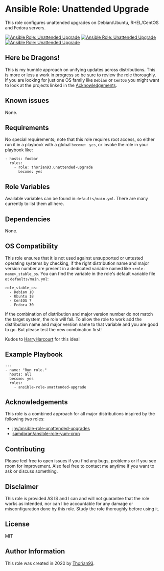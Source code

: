 # Ansible Role: Unattended Upgrade

This role configures unattended upgrades on Debian/Ubuntu, RHEL/CentOS and Fedora servers.

[![Ansible Role: Unattended Upgrade](https://img.shields.io/ansible/role/55153?style=flat-square)](https://galaxy.ansible.com/thorian93/unattended_upgrade)
[![Ansible Role: Unattended Upgrade](https://img.shields.io/ansible/quality/55153?style=flat-square)](https://galaxy.ansible.com/thorian93/unattended_upgrade)
[![Ansible Role: Unattended Upgrade](https://img.shields.io/ansible/role/d/55153?style=flat-square)](https://galaxy.ansible.com/thorian93/unattended_upgrade)

## Here be Dragons!

This is my humble approach on unifying updates across distributions. This is more or less a work in progress so be sure to review the role thoroughly. If you are looking for just one OS family like `Debian` or `CentOS` you might want to look at the projects linked in the [Acknowledgements](#Acknowledgements).

## Known issues

None.

## Requirements

No special requirements; note that this role requires root access, so either run it in a playbook with a global `become: yes`, or invoke the role in your playbook like:

    - hosts: foobar
      roles:
        - role: thorian93.unattended-upgrade
          become: yes

## Role Variables

Available variables can be found in `defaults/main.yml`. There are many currently to list them all here.

## Dependencies

None.

## OS Compatibility

This role ensures that it is not used against unsupported or untested operating systems by checking, if the right distribution name and major version number are present in a dedicated variable named like `<role-name>_stable_os`. You can find the variable in the role's default variable file at `defaults/main.yml`:

    role_stable_os:
      - Debian 10
      - Ubuntu 18
      - CentOS 7
      - Fedora 30

If the combination of distribution and major version number do not match the target system, the role will fail. To allow the role to work add the distribution name and major version name to that variable and you are good to go. But please test the new combination first!

Kudos to [HarryHarcourt](https://github.com/HarryHarcourt) for this idea!

## Example Playbook

    ---
    - name: "Run role."
      hosts: all
      become: yes
      roles:
        - ansible-role-unattended-upgrade

## Acknowledgements

This role is a combined approach for all major distributions inspired by the following two roles:

- [jnv/ansible-role-unattended-upgrades](https://github.com/jnv/ansible-role-unattended-upgrades)
- [samdoran/ansible-role-yum-cron](https://github.com/samdoran/ansible-role-yum-cron)

## Contributing

Please feel free to open issues if you find any bugs, problems or if you see room for improvement. Also feel free to contact me anytime if you want to ask or discuss something.

## Disclaimer

This role is provided AS IS and I can and will not guarantee that the role works as intended, nor can I be accountable for any damage or misconfiguration done by this role. Study the role thoroughly before using it.

## License

MIT

## Author Information

This role was created in 2020 by [Thorian93](http://thorian93.de/).
